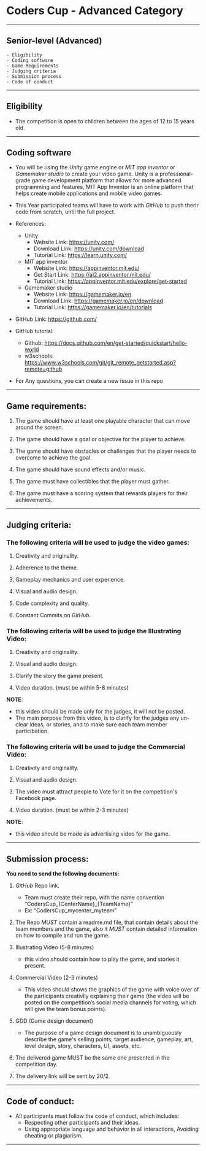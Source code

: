 # Coders Cup - Advanced Category

---
## Senior-level (Advanced)
    - Eligibility
    - Coding software
    - Game Requirements
    - Judging criteria
    - Submission process
    - Code of conduct
---
## Eligibility 
- The competition is open to children between the ages of 12 to 15 years old.
---
## Coding software 
- You will be using the *Unity* game engine or *MIT app inventor* or *Gamemaker studio* to create
your video game. Unity is a professional-grade game development platform that allows for more
advanced programming and features, MIT App Inventor is an online platform that helps create
mobile applications and mobile video games.

- This Year participated teams will have to work with *GitHub* to push therir code from scratch, until the full project.

- References:
    - Unity
        - Website Link: https://unity.com/
        - Download Link: https://unity.com/download
        - Tutorial Link: https://learn.unity.com/
    - MIT app inventor
        - Website Link: https://appinventor.mit.edu/
        - Get Start Link: https://ai2.appinventor.mit.edu/
        - Tutorial Link: https://appinventor.mit.edu/explore/get-started
    - Gamemaker studio
        - Website Link: https://gamemaker.io/en
        - Download Link: https://gamemaker.io/en/download
        - Tutorial Link: https://gamemaker.io/en/tutorials

- GitHub Link: https://github.com/
- GitHub tutorial: 
  - Github: https://docs.github.com/en/get-started/quickstart/hello-world
  - w3schools: https://www.w3schools.com/git/git_remote_getstarted.asp?remote=github
- For Any questions, you can create a new issue in this repo
---
## Game requirements:
  1. The game should have at least one playable character that can move around the screen.

  2. The game should have a goal or objective for the player to achieve.

  3. The game should have obstacles or challenges that the player needs to overcome to achieve the goal.

  4. The game should have sound effects and/or music.

  5. The game must have collectibles that the player must gather.

  6. The game must have a scoring system that rewards players for their achievements.
---

## Judging criteria:

### The following criteria will be used to judge the video games:
    
 1. Creativity and originality.

 2. Adherence to the theme.

 3. Gameplay mechanics and user experience.

 4. Visual and audio design.
 
 5. Code complexity and quality.
   
 6. Constant Commits on *GitHub*.

### The following criteria will be used to judge the Illustrating Video:

 1. Creativity and originality.

 2. Visual and audio design.

 3. Clarify the story the game present.

 4. Video duration. (must be within 5-8 minutes)

**NOTE**:
- this video should be made only for the judges, it will not be posted.
- The main porpose from this video, is to clarify for the judges any un-clear ideas, or stories, and to make sure each team member particibation.

### The following criteria will be used to judge the Commercial Video:

 1. Creativity and originality.

 2. Visual and audio design.

 3. The video must attract people to Vote for it on the competition's Facebook page.

 4. Video duration. (must be within 2-3 minutes)

**NOTE**:
- this video should be made as advertising video for the game.

---
## Submission process:
**You need to send the following documents:**
1. *GitHub* Repo link.
    - Team must create their repo, with the name convention “CodersCup_{CenterName}_{TeamName}”
    - Ex: “CodersCup_mycenter_myteam”

2. The Repo *MUST* contain a readme.md file, that contain details about the team members and the game, also it *MUST* contain detailed information on how to compile and run the game.
   
3.  Illustrating Video (5-8 minutes)
    - this video should contain how to play the game, and stories it present.
4. Commercial Video (2-3 minutes)
   - This video should shows the graphics of the game with voice over of the participants creativlly explaining their game (the video will be posted on the competition’s social media channels for voting, which will give the team bonus points). 
5. GDD (Game design document)
   - The purpose of a game design document is to unambiguously describe the game's selling points, target audience, gameplay, art, level design, story, characters, UI, assets, etc.
6. The delivered game MUST be the same one presented in the competition day.
7. The delivery link will be sent by 20/2.
---

## Code of conduct:
- All participants must follow the code of conduct, which includes:
    - Respecting other participants and their ideas.
    - Using appropriate language and behavior in all interactions, Avoiding cheating or plagiarism.

---
